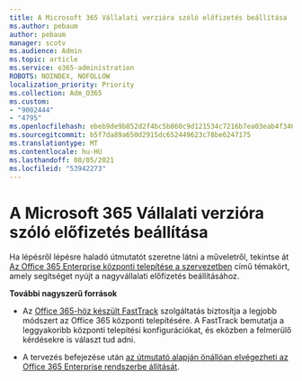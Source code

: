```yaml
---
title: A Microsoft 365 Vállalati verzióra szóló előfizetés beállítása
ms.author: pebaum
author: pebaum
manager: scotv
ms.audience: Admin
ms.topic: article
ms.service: o365-administration
ROBOTS: NOINDEX, NOFOLLOW
localization_priority: Priority
ms.collection: Adm_O365
ms.custom:
- "9002444"
- "4795"
ms.openlocfilehash: ebeb9de9b852d2f4bc5b860c9d121534c7216b7ea03eab4f346691bcdaf5b562
ms.sourcegitcommit: b5f7da89a650d2915dc652449623c78be6247175
ms.translationtype: MT
ms.contentlocale: hu-HU
ms.lasthandoff: 08/05/2021
ms.locfileid: "53942273"
---
```

# <a name="set-up-a-microsoft-365-business-subscription"></a>A Microsoft 365 Vállalati verzióra szóló előfizetés beállítása

Ha lépésről lépésre haladó útmutatót szeretne látni a műveletről, tekintse át [Az Office 365 Enterprise központi telepítése a szervezetben](https://docs.microsoft.com/office365/enterprise/setup-overview-for-enterprises) című témakört, amely segítséget nyújt a nagyvállalati előfizetés beállításához.

**További nagyszerű források**

- Az [Office 365-höz készült FastTrack](https://docs.microsoft.com/fasttrack/O365-fasttrack-benefit-for-office-365) szolgáltatás biztosítja a legjobb módszert az Office 365 központi telepítésére. A FastTrack bemutatja a leggyakoribb központi telepítési konfigurációkat, és eközben a felmerülő kérdésekre is választ tud adni. 

- A tervezés befejezése után [az útmutató alapján önállóan elvégezheti az Office 365 Enterprise rendszerbe állítását](https://docs.microsoft.com/office365/enterprise/setup-overview-for-enterprises#do-it-yourself-guided-deployment-of-office-365-enterprise). 
